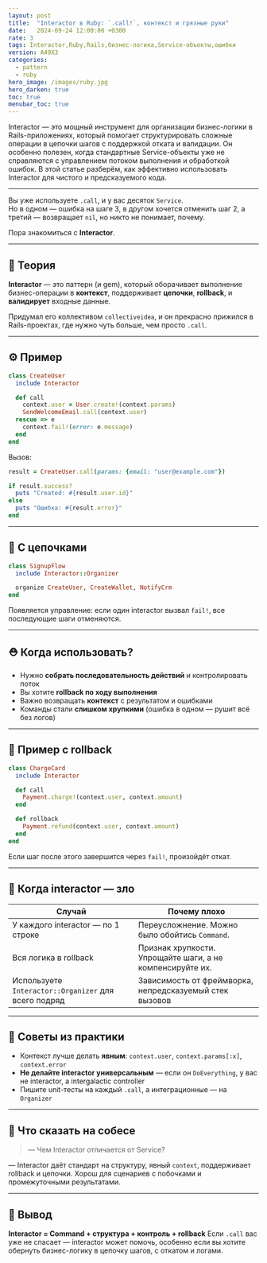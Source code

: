 ```yaml
---
layout: post
title:  "Interactor в Ruby: `.call!`, контекст и грязные руки"
date:   2024-09-24 12:00:00 +0300
rate: 3
tags: Interactor,Ruby,Rails,бизнес-логика,Service-объекты,ошибки
version: A49X3
categories:
  - pattern
  - ruby
hero_image: /images/ruby.jpg
hero_darken: true
toc: true
menubar_toc: true
---
```

Interactor — это мощный инструмент для организации бизнес-логики в Rails-приложениях, который помогает структурировать сложные операции в цепочки шагов с поддержкой отката и валидации. Он особенно полезен, когда стандартные Service-объекты уже не справляются с управлением потоком выполнения и обработкой ошибок. В этой статье разберём, как эффективно использовать Interactor для чистого и предсказуемого кода.

----
Вы уже используете `.call`, и у вас десяток `Service`.  
Но в одном — ошибка на шаге 3, в другом хочется отменить шаг 2, а третий — возвращает `nil`, но никто не понимает, почему.

Пора знакомиться с **Interactor**.

---

## 🧠 Теория

**Interactor** — это паттерн (и gem), который оборачивает выполнение бизнес-операции в **контекст**, поддерживает **цепочки**, **rollback**, и **валидирует** входные данные.

Придумал его коллективом `collectiveidea`, и он прекрасно прижился в Rails-проектах, где нужно чуть больше, чем просто `.call`.

---

## ⚙️ Пример

```ruby
class CreateUser
  include Interactor

  def call
    context.user = User.create!(context.params)
    SendWelcomeEmail.call(context.user)
  rescue => e
    context.fail!(error: e.message)
  end
end
````

Вызов:

```ruby
result = CreateUser.call(params: {email: "user@example.com"})

if result.success?
  puts "Created: #{result.user.id}"
else
  puts "Ошибка: #{result.error}"
end
```

---

## 🔁 С цепочками

```ruby
class SignupFlow
  include Interactor::Organizer

  organize CreateUser, CreateWallet, NotifyCrm
end
```

Появляется управление: если один interactor вызвал `fail!`, все последующие шаги отменяются.

---

## ⛑ Когда использовать?

* Нужно **собрать последовательность действий** и контролировать поток
* Вы хотите **rollback по ходу выполнения**
* Важно возвращать **контекст** с результатом и ошибками
* Команды стали **слишком хрупкими** (ошибка в одном — рушит всё без логов)

---

## 🧱 Пример с rollback

```ruby
class ChargeCard
  include Interactor

  def call
    Payment.charge!(context.user, context.amount)
  end

  def rollback
    Payment.refund(context.user, context.amount)
  end
end
```

Если шаг после этого завершится через `fail!`, произойдёт откат.

---

## 🤯 Когда interactor — зло

| Случай                                               | Почему плохо                                              |
| ---------------------------------------------------- | --------------------------------------------------------- |
| У каждого interactor — по 1 строке                   | Переусложнение. Можно было обойтись `Command`.            |
| Вся логика в rollback                                | Признак хрупкости. Упрощайте шаги, а не компенсируйте их. |
| Используете `Interactor::Organizer` для всего подряд | Зависимость от фреймворка, непредсказуемый стек вызовов   |

---

## 📎 Советы из практики

* Контекст лучше делать **явным**: `context.user`, `context.params[:x]`, `context.error`
* **Не делайте interactor универсальным** — если он `DoEverything`, у вас не interactor, а intergalactic controller
* Пишите unit-тесты на каждый `.call`, а интеграционные — на `Organizer`

---

## 🎤 Что сказать на собесе

> — Чем Interactor отличается от Service?

— Interactor даёт стандарт на структуру, явный `context`, поддерживает rollback и цепочки. Хорош для сценариев с побочками и промежуточными результатами.

---

## 🧾 Вывод

**Interactor = Command + структура + контроль + rollback**
Если `.call` вас уже не спасает — interactor может помочь, особенно если вы хотите обернуть бизнес-логику в цепочку шагов, с откатом и логами.
